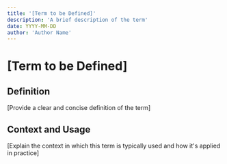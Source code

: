 ```yaml
---
title: '[Term to be Defined]'
description: 'A brief description of the term'
date: YYYY-MM-DD
author: 'Author Name'
---
```


# [Term to be Defined]

## Definition

[Provide a clear and concise definition of the term]

## Context and Usage

[Explain the context in which this term is typically used and how it's applied
in practice]
